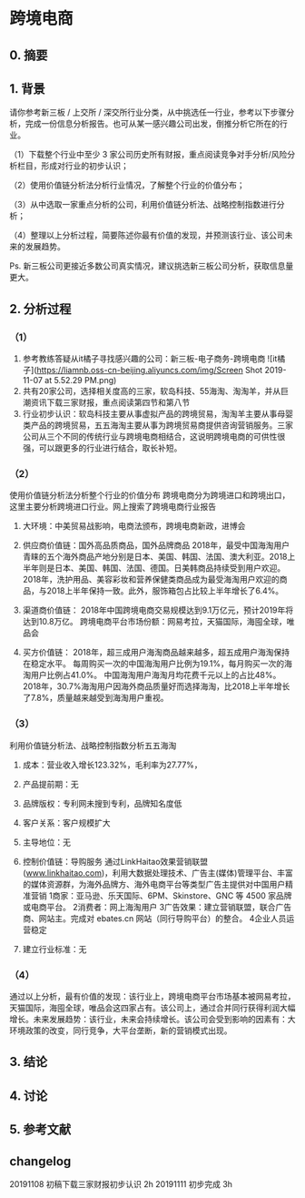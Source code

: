 # 跨境电商

## 0. 摘要
## 1. 背景
请你参考新三板 / 上交所 / 深交所行业分类，从中挑选任一行业，参考以下步骤分析，完成一份信息分析报告。也可从某一感兴趣公司出发，倒推分析它所在的行业。

（1）下载整个行业中至少 3 家公司历史所有财报，重点阅读竞争对手分析/风险分析栏目，形成对行业的初步认识；

（2）使用价值链分析法分析行业情况，了解整个行业的价值分布；

（3）从中选取一家重点分析的公司，利用价值链分析法、战略控制指数进行分析；

（4）整理以上分析过程，简要陈述你最有价值的发现，并预测该行业、该公司未来的发展趋势。

Ps. 新三板公司更接近多数公司真实情况，建议挑选新三板公司分析，获取信息量更大。
## 2. 分析过程
### （1）
1. 参考教练答疑从it橘子寻找感兴趣的公司：新三板-电子商务-跨境电商
 ![it橘子](https://liamnb.oss-cn-beijing.aliyuncs.com/img/Screen Shot 2019-11-07 at 5.52.29 PM.png)
2. 共有20家公司，选择相关度高的三家，软岛科技、55海淘、淘淘羊，并从巨潮资讯下载三家财报，重点阅读第四节和第八节
3. 行业初步认识：软岛科技主要从事虚拟产品的跨境贸易，淘淘羊主要从事母婴类产品的跨境贸易，五五海淘主要从事为跨境贸易商提供咨询营销服务。三家公司从三个不同的传统行业与跨境电商相结合，这说明跨境电商的可供性很强，可以跟更多的行业进行结合，取长补短。

### （2）
使用价值链分析法分析整个行业的价值分布
跨境电商分为跨境进口和跨境出口，这里主要分析跨境进口行业。网上搜索了跨境电商行业报告

1. 大环境：中美贸易战影响，电商法颁布，跨境电商新政，进博会
2. 供应商价值链：国外高品质商品，国外品牌商品
2018年，最受中国海淘用户青睐的五个海外商品产地分别是日本、美国、韩国、法国、澳大利亚。2018上半年则是日本、美国、韩国、法国、德国。日美韩商品持续受到用户欢迎。
2018年，洗护用品、美容彩妆和营养保健类商品成为最受海淘用户欢迎的商品，与2018上半年保持一致。此外，服饰箱包占比较上半年增长了6.4%。

3. 渠道商价值链：
2018年中国跨境电商交易规模达到9.1万亿元，预计2019年将达到10.8万亿。
跨境电商平台市场份额：网易考拉，天猫国际，海囤全球，唯品会

4. 买方价值链：
2018年，超三成用户海淘商品越来越多，超五成用户海淘保持在稳定水平。
每周购买一次的中国海淘用户比例为19.1%，每月购买一次的海淘用户比例占41.0%。
中国海淘用户海淘月均花费千元以上的占比48%。
2018年，30.7%海淘用户因海外商品质量好而选择海淘，比2018上半年增长了7.8%，质量越来越受到海淘用户重视。

### （3）
利用价值链分析法、战略控制指数分析五五海淘

1. 成本：营业收入增长123.32%，毛利率为27.77%，
2. 产品提前期：无
3. 品牌版权：专利网未搜到专利，品牌知名度低
4. 客户关系：客户规模扩大
5. 主导地位：无
6. 控制价值链：导购服务
通过LinkHaitao效果营销联盟(www.linkhaitao.com)，利用大数据处理技术、广告主(媒体)管理平台、丰富的媒体资源群，为海外品牌方、海外电商平台等类型广告主提供对中国用户精准营销
1商家：亚马逊、乐天国际、6PM、Skinstore、GNC 等 4500 家品牌或电商平台。
2消费者：网上海淘用户
3广告效果：建立营销联盟，联合广告商、网站主。完成对 ebates.cn 网站（同行导购平台）的整合。
4企业人员运营稳定

7. 建立行业标准：无


### （4）
通过以上分析，最有价值的发现：该行业上，跨境电商平台市场基本被网易考拉，天猫国际，海囤全球，唯品会这四家占有。该公司上，通过合并同行获得利润大幅增长。未来发展趋势：该行业，未来会持续增长。该公司会受到影响的因素有：大环境政策的改变，同行竞争，大平台垄断，新的营销模式出现。


## 3. 结论
## 4. 讨论
## 5. 参考文献

## changelog
20191108 初稿下载三家财报初步认识 2h
20191111 初步完成 3h
